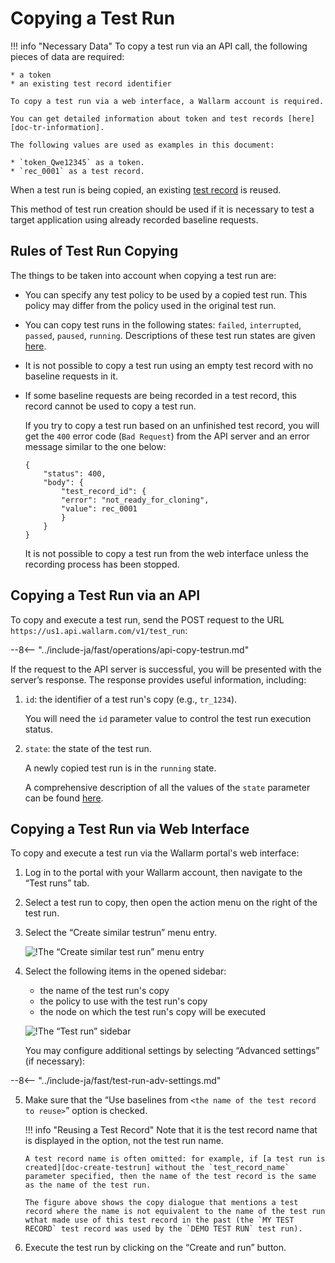[doc-tr-information]:   internals.md
[doc-testrecord]:       internals.md#test-record
[doc-state-description]:  check-testrun-status.md

[doc-create-testrun]:       create-testrun.md

[img-similar-tr-item]:              ../../images/fast/operations/common/copy-testrun/create-similar-testrun-item.png
[img-similar-tr-sidebar]:           ../../images/fast/operations/common/copy-testrun/create-similar-testrun-sidebar.png

#   Copying a Test Run

!!! info "Necessary Data"
    To copy a test run via an API call, the following pieces of data are required:
    
    * a token
    * an existing test record identifier

    To copy a test run via a web interface, a Wallarm account is required.

    You can get detailed information about token and test records [here][doc-tr-information].
    
    The following values are used as examples in this document:

    * `token_Qwe12345` as a token.
    * `rec_0001` as a test record.

When a test run is being copied, an existing [test record][doc-testrecord] is reused.

This method of test run creation should be used if it is necessary to test a target application using already recorded baseline requests.


##  Rules of Test Run Copying

The things to be taken into account when copying a test run are:
* You can specify any test policy to be used by a copied test run. This policy may differ from the policy used in the original test run.
* You can copy test runs in the following states: `failed`, `interrupted`, `passed`, `paused`, `running`. Descriptions of these test run states are given [here][doc-state-description]. 
* It is not possible to copy a test run using an empty test record with no baseline requests in it.
* If some baseline requests are being recorded in a test record, this record cannot be used to copy a test run.
 
    If you try to copy a test run based on an unfinished test record, you will get the `400` error code (`Bad Request`) from the API server and an error message similar to the one below:

    ```
    {
        "status": 400,
        "body": {
            "test_record_id": {
            "error": "not_ready_for_cloning",
            "value": rec_0001
            }
        }
    }
    ```
    
    It is not possible to copy a test run from the web interface unless the recording process has been stopped.

##  Copying a Test Run via an API

To copy and execute a test run, send the POST request to the URL `https://us1.api.wallarm.com/v1/test_run`:

--8<-- "../include-ja/fast/operations/api-copy-testrun.md"

If the request to the API server is successful, you will be presented with the server’s response. The response provides useful information, including:

1.  `id`: the identifier of a test run's copy (e.g., `tr_1234`).
    
    You will need the `id` parameter value to control the test run execution status.
    
2.  `state`: the state of the test run.
    
    A newly copied test run is in the `running` state.
    
    A comprehensive description of all the values of the `state` parameter can be found [here][doc-state-description].

    
##  Copying a Test Run via Web Interface    

To copy and execute a test run via the Wallarm portal's web interface:
1.  Log in to the portal with your Wallarm account, then navigate to the “Test runs” tab.
2.  Select a test run to copy, then open the action menu on the right of the test run.
3.  Select the “Create similar testrun” menu entry. 

    ![!The “Create similar test run” menu entry][img-similar-tr-item]

4.  Select the following items in the opened sidebar:
    * the name of the test run's copy
    * the policy to use with the test run's copy
    * the node on which the test run's copy will be executed
    
    ![!The “Test run” sidebar][img-similar-tr-sidebar]
    
    You may configure additional settings by selecting “Advanced settings” (if necessary):
    
--8<-- "../include-ja/fast/test-run-adv-settings.md"
    
5.  Make sure that the “Use baselines from `<the name of the test record to reuse>`” option is checked.

    !!! info "Reusing a Test Record"
        Note that it is the test record name that is displayed in the option, not the test run name.
        
        A test record name is often omitted: for example, if [a test run is created][doc-create-testrun] without the `test_record_name` parameter specified, then the name of the test record is the same as the name of the test run.
        
        The figure above shows the copy dialogue that mentions a test record where the name is not equivalent to the name of the test run wthat made use of this test record in the past (the `MY TEST RECORD` test record was used by the `DEMO TEST RUN` test run). 

6.  Execute the test run by clicking on the “Create and run” button.    